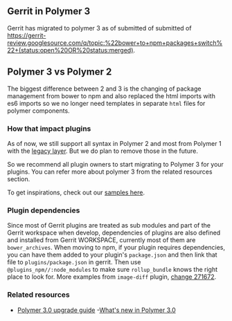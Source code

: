 ## Gerrit in Polymer 3

Gerrit has migrated to polymer 3 as of submitted of submitted of https://gerrit-review.googlesource.com/q/topic:%22bower+to+npm+packages+switch%22+(status:open%20OR%20status:merged).

## Polymer 3 vs Polymer 2

The biggest difference between 2 and 3 is the changing of package management from bower to npm and also replaced the html imports with es6 imports so we no longer need templates in separate `html` files for polymer components.

### How that impact plugins

As of now, we still support all syntax in Polymer 2 and most from Polymer 1 with the [legacy layer](https://polymer-library.polymer-project.org/3.0/docs/devguide/legacy-elements). But we do plan to remove those in the future.

So we recommend all plugin owners to start migrating to Polymer 3 for your plugins. You can refer more about polymer 3 from the related resources section.

To get inspirations, check out our [samples here](https://gerrit.googlesource.com/gerrit/+/master/polygerrit-ui/app/samples).

### Plugin dependencies

Since most of Gerrit plugins are treated as sub modules and part of the Gerrit workspace when develop, dependencies of plugins are also defined and installed from Gerrit WORKSPACE, currently most of them are `bower_archives`. When moving to npm, if your plugin requires dependencies, you can have them added to your plugin's `package.json` and then link that file to `plugins/package.json` in gerrit.
Then use `@plugins_npm//:node_modules` to make sure `rollup_bundle` knows the right place to look for. More examples from `image-diff` plugin, [change 271672](https://gerrit-review.googlesource.com/c/plugins/image-diff/+/271672).

### Related resources

- [Polymer 3.0 upgrade guide](https://polymer-library.polymer-project.org/3.0/docs/upgrade)
-[What's new in Polymer 3.0](https://polymer-library.polymer-project.org/3.0/docs/about_30)